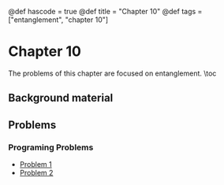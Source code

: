 @def hascode = true
@def title = "Chapter 10"
@def tags = ["entanglement", "chapter 10"]

# Chapter 10
The problems of this chapter are focused on entanglement.
\toc
## Background material


## Problems

### Programing Problems
- [Problem 1](../ch10_problems/pp1)
- [Problem 2](../ch10_problems/pp2)